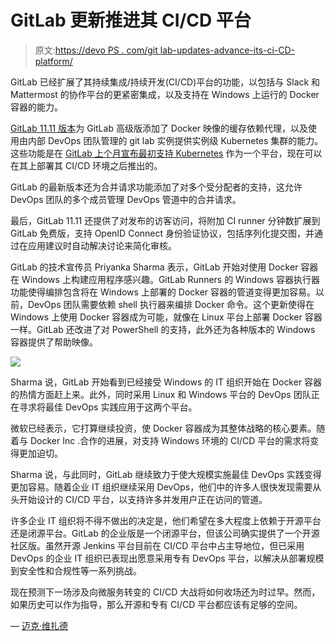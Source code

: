 # GitLab 更新推进其 CI/CD 平台

> 原文:[https://devo PS . com/git lab-updates-advance-its-ci-CD-platform/](https://devops.com/gitlab-updates-advance-its-ci-cd-platform/)

GitLab 已经扩展了其持续集成/持续开发(CI/CD)平台的功能，以包括与 Slack 和 Mattermost 的协作平台的更紧密集成，以及支持在 Windows 上运行的 Docker 容器的能力。

[GitLab 11.11 版本](https://about.gitlab.com/2019/05/22/gitlab-11-11-released/)为 GitLab 高级版添加了 Docker 映像的缓存依赖代理，以及使用由内部 DevOps 团队管理的 git lab 实例提供实例级 Kubernetes 集群的能力。这些功能是在 [GitLab 上个月宣布最初支持 Kubernetes](https://containerjournal.com/2019/04/19/gitlab-embraces-kubernetes/) 作为一个平台，现在可以在其上部署其 CI/CD 环境之后推出的。

GitLab 的最新版本还为合并请求功能添加了对多个受分配者的支持，这允许 DevOps 团队的多个成员管理 DevOps 管道中的合并请求。

最后，GitLab 11.11 还提供了对发布的访客访问，将附加 CI runner 分钟数扩展到 GitLab 免费版，支持 OpenID Connect 身份验证协议，包括序列化提交图，并通过在应用建议时自动解决讨论来简化审核。

GitLab 的技术宣传员 Priyanka Sharma 表示，GitLab 开始对使用 Docker 容器在 Windows 上构建应用程序感兴趣。GitLab Runners 的 Windows 容器执行器功能使得编排包含将在 Windows 上部署的 Docker 容器的管道变得更加容易。以前，DevOps 团队需要依赖 shell 执行器来编排 Docker 命令。这个更新使得在 Windows 上使用 Docker 容器成为可能，就像在 Linux 平台上部署 Docker 容器一样。GitLab 还改进了对 PowerShell 的支持，此外还为各种版本的 Windows 容器提供了帮助映像。

![](../Images/98003d01869de6e1b7725cfeab315209.png)

Sharma 说，GitLab 开始看到已经接受 Windows 的 IT 组织开始在 Docker 容器的热情方面赶上来。此外，同时采用 Linux 和 Windows 平台的 DevOps 团队正在寻求将最佳 DevOps 实践应用于这两个平台。

微软已经表示，它打算继续投资，使 Docker 容器成为其整体战略的核心要素。随着与 Docker Inc .合作的进展，对支持 Windows 环境的 CI/CD 平台的需求将变得更加迫切。

Sharma 说，与此同时，GitLab 继续致力于使大规模实施最佳 DevOps 实践变得更加容易。随着企业 IT 组织继续采用 DevOps，他们中的许多人很快发现需要从头开始设计的 CI/CD 平台，以支持许多并发用户正在访问的管道。

许多企业 IT 组织将不得不做出的决定是，他们希望在多大程度上依赖于开源平台还是闭源平台。GitLab 的企业版是一个闭源平台，但该公司确实提供了一个开源社区版。虽然开源 Jenkins 平台目前在 CI/CD 平台中占主导地位，但已采用 DevOps 的企业 IT 组织已表现出愿意采用专有 DevOps 平台，以解决从部署规模到安全性和合规性等一系列挑战。

现在预测下一场涉及向微服务转变的 CI/CD 大战将如何收场还为时过早。然而，如果历史可以作为指导，那么开源和专有 CI/CD 平台都应该有足够的空间。

— [迈克·维扎德](https://devops.com/author/mike-vizard/)
